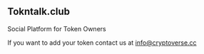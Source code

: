 ## Tokntalk.club

Social Platform for Token Owners

If you want to add your token contact us at info@cryptoverse.cc
